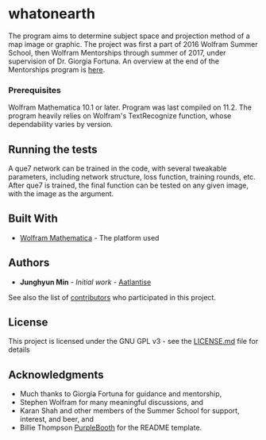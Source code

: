 # whatonearth

The program aims to determine subject space and projection method of a map image or graphic. The project was first a part of 2016 Wolfram Summer School, then Wolfram Mentorships through summer of 2017, under supervision of Dr. Giorgia Fortuna. An overview at the end of the Mentorships program is [here](http://community.wolfram.com/groups/-/m/t/1157472).

### Prerequisites

Wolfram Mathematica 10.1 or later. Program was last compiled on 11.2. The program heavily relies on Wolfram's TextRecognize function, whose dependability varies by version.

## Running the tests

A que7 network can be trained in the code, with several tweakable parameters, including network structure, loss function, training rounds, etc. After que7 is trained, the final function can be tested on any given image, with the image as the argument.

## Built With

* [Wolfram Mathematica](https://www.wolfram.com/mathematica/) - The platform used

## Authors

* **Junghyun Min** - *Initial work* - [Aatlantise](https://github.com/Aatlantise)

See also the list of [contributors](https://github.com/your/project/contributors) who participated in this project.

## License

This project is licensed under the GNU GPL v3 - see the [LICENSE.md](LICENSE.md) file for details

## Acknowledgments

* Much thanks to Giorgia Fortuna for guidance and mentorship,
* Stephen Wolfram for many meaningful discussions, and
* Karan Shah and other members of the Summer School for support, interest, and beer, and
* Billie Thompson [PurpleBooth](https://github.com/PurpleBooth) for the README template.
